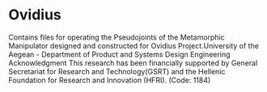 # Ovidius
Contains files for operating the Pseudojoints of the Metamorphic Manipulator designed and constructed for Ovidius Project.University of the Aegean - Department of Product and Systems Design Engineering
Acknowledgment
This research has been financially supported by General Secretariat for Research and Technology(GSRT) and the Hellenic Foundation for Research and Innovation (HFRI). (Code: 1184)
